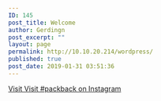 ```yaml
---
ID: 145
post_title: Welcome
author: Gerdingn
post_excerpt: ""
layout: page
permalink: http://10.10.20.214/wordpress/
published: true
post_date: 2019-01-31 03:51:36
---
```

<!-- wp:html -->
<a href="https://www.instagram.com/explore/tags/packback/?hl=en">Visit Visit #packback on Instagram</a>
<!-- /wp:html -->

<!-- wp:paragraph -->
<p></p>
<!-- /wp:paragraph -->